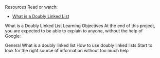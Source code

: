 Resources
Read or watch:
 * [What is a Doubly Linked List](https://intranet.alxswe.com/rltoken/C5_IRM981SVn8oA8RP3gag)

What is a Doubly Linked List
Learning Objectives
At the end of this project, you are expected to be able to explain to anyone, without the help of Google:

General
What is a doubly linked list
How to use doubly linked lists
Start to look for the right source of information without too much help
